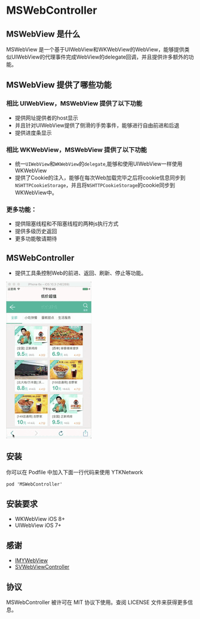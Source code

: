 # MSWebController


## MSWebView 是什么

MSWebView 是一个基于UIWebView和WKWebView的WebView，能够提供类似UIWebView的代理事件完成WebView的delegate回调，并且提供许多额外的功能。

## MSWebView 提供了哪些功能

### 相比 UIWebView，MSWebView 提供了以下功能

* 提供网址提供者的host显示
* 并且针对UIWebView提供了侧滑的手势事件，能够进行自由前进和后退
* 提供进度条显示

### 相比 WKWebView，MSWebView 提供了以下功能

* 统一`UIWebView`和`WKWebView`的`delegate`,能够和使用UIWebView一样使用WKWebView
* 提供了Cookie的注入，能够在每次Web加载完毕之后将cookie信息同步到`NSHTTPCookieStorage`，并且将`NSHTTPCookieStorage`的cookie同步到WKWebView中。

### 更多功能：

* 提供阻塞线程和不阻塞线程的两种js执行方式
* 提供多级历史返回
* 更多功能敬请期待

## MSWebController

* 提供工具条控制Web的前进、返回、刷新、停止等功能。
 
![MSWebGif-01](ScreenSnap/MSGif-1.gif)

## 安装

你可以在 Podfile 中加入下面一行代码来使用 YTKNetwork

    pod 'MSWebController'

## 安装要求

* WKWebView iOS 8+
* UIWebView iOS 7+

## 感谢

* [IMYWebView](https://github.com/li6185377/IMYWebView)
* [SVWebViewController](https://github.com/TransitApp/SVWebViewController)

## 协议

MSWebController 被许可在 MIT 协议下使用。查阅 LICENSE 文件来获得更多信息。
